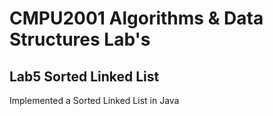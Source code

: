 # CMPU2001 Algorithms & Data Structures Lab's

## Lab5 Sorted Linked List
Implemented a Sorted Linked List in Java
